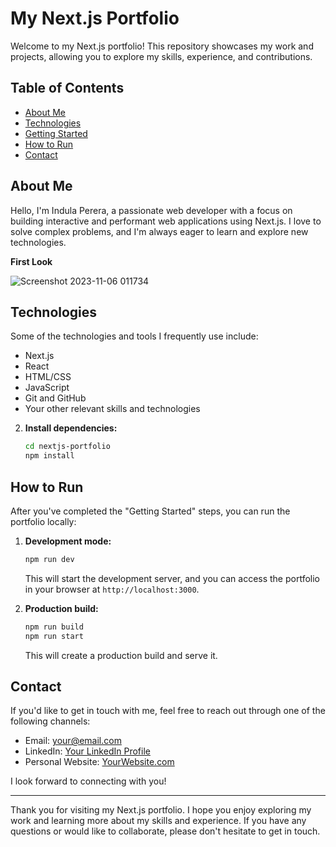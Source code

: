 # My Next.js Portfolio

Welcome to my Next.js portfolio! This repository showcases my work and projects, allowing you to explore my skills, experience, and contributions.

## Table of Contents

- [About Me](#about-me)
- [Technologies](#technologies)
- [Getting Started](#getting-started)
- [How to Run](#how-to-run)
- [Contact](#contact)

## About Me

Hello, I'm Indula  Perera, a passionate web developer with a focus on building interactive and performant web applications using Next.js. I love to solve complex problems, and I'm always eager to learn and explore new technologies.

**First Look** 

![Screenshot 2023-11-06 011734](https://github.com/Indula-Perera/Next.js-Portfolio/assets/105506303/0de7e217-e67c-4c3c-953d-a7942efd54a0)



## Technologies

Some of the technologies and tools I frequently use include:

- Next.js
- React
- HTML/CSS
- JavaScript
- Git and GitHub
- Your other relevant skills and technologies



2. **Install dependencies:**

   ```bash
   cd nextjs-portfolio
   npm install
   ```

## How to Run

After you've completed the "Getting Started" steps, you can run the portfolio locally:

1. **Development mode:**

   ```bash
   npm run dev
   ```

   This will start the development server, and you can access the portfolio in your browser at `http://localhost:3000`.

2. **Production build:**

   ```bash
   npm run build
   npm run start
   ```

   This will create a production build and serve it.

## Contact

If you'd like to get in touch with me, feel free to reach out through one of the following channels:

- Email: [your@email.com](mailto:indula333@gmail.com)
- LinkedIn: [Your LinkedIn Profile](https://www.linkedin.com/in/indula-perera/)
- Personal Website: [YourWebsite.com](https://indula.netlify.app/)

I look forward to connecting with you!

---

Thank you for visiting my Next.js portfolio. I hope you enjoy exploring my work and learning more about my skills and experience. If you have any questions or would like to collaborate, please don't hesitate to get in touch.
